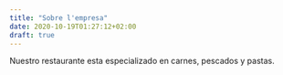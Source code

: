 ```yaml
---
title: "Sobre l'empresa"
date: 2020-10-19T01:27:12+02:00
draft: true
---
```

Nuestro restaurante esta especializado en carnes, pescados y pastas.

